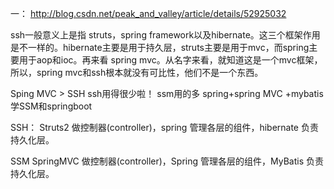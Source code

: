 一： http://blog.csdn.net/peak_and_valley/article/details/52925032

ssh一般意义上是指 struts，spring framework以及hibernate。这三个框架作用是不一样的。hibernate主要是用于持久层，struts主要是用于mvc，而spring主要用于aop和ioc。再来看 spring mvc。从名字来看，就知道这是一个mvc框架，所以，spring mvc和ssh根本就没有可比性，他们不是一个东西。

Sping MVC > SSH  ssh用得很少啦！
ssm用的多   spring+spring MVC +mybatis
学SSM和springboot

SSH：
Struts2 做控制器(controller)，spring 管理各层的组件，hibernate 负责持久化层。

SSM
 SpringMVC 做控制器(controller)，Spring 管理各层的组件，MyBatis 负责持久化层。